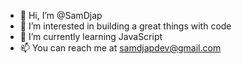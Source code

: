 - 👋 Hi, I’m @SamDjap
- 👀 I’m interested in building a great things with code
- 🌱 I’m currently learning JavaScript
- 📫 You can reach me at samdjapdev@gmail.com

<!---
SamDjap/SamDjap is a ✨ special ✨ repository because its `README.md` (this file) appears on your GitHub profile.
You can click the Preview link to take a look at your changes.
--->
